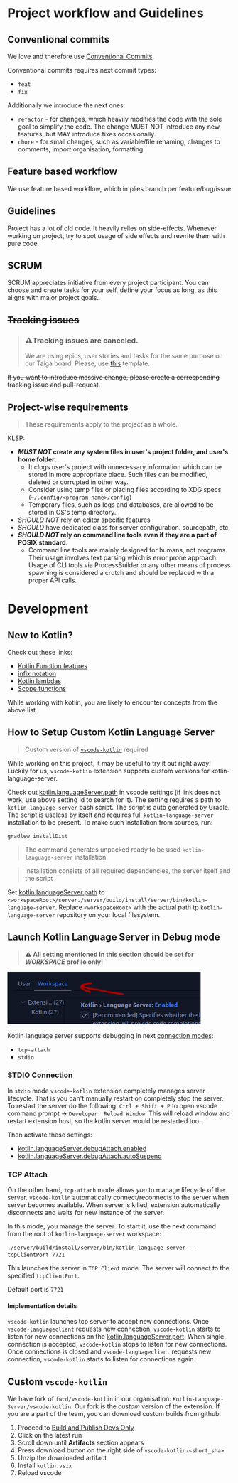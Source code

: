 
# Project workflow and Guidelines

## Conventional commits

We love and therefore use [Conventional Commits](https://www.conventionalcommits.org/en/v1.0.0/).

Conventional commits requires next commit types:
- `feat`
- `fix`


Additionally we introduce the next ones:
- `refactor` - for changes, which heavily modifies the code with the sole goal to simplify the code. The change MUST NOT introduce any new features, but MAY introduce fixes occasionally.
- `chore` - for small changes, such as variable/file renaming, changes to comments, import organisation, formatting

## Feature based workflow

We use feature based workflow, which implies branch per feature/bug/issue

## Guidelines

Project has a lot of old code. It heavily relies on side-effects. Whenever working on project, try to spot usage of side effects and rewrite them with pure code.

## SCRUM

SCRUM appreciates initiative from every project participant. You can choose and create tasks for your self, define your focus as long, as this aligns with major project goals.

## ~~Tracking issues~~

> ### ⚠️Tracking issues are canceled.
> We are using epics, user stories and tasks for the same purpose on our Taiga board. Please, use [this](./.github/ISSUE_TEMPLATE/tracking-issue.md) template.

~~If you want to introduce massive change, please create a corresponding tracking issue and pull-request.~~

## Project-wise requirements

> These requirements apply to the project as a whole.

KLSP:
- ***MUST NOT* create any system files in user's project folder, and user's home folder.**
  - It clogs user's project with unnecessary information which can be stored in more appropriate place. Such files can be modified, deleted or corrupted in other way.
  - Consider using temp files or placing files according to XDG specs (`~/.config/<program-name>/config`)
  - Temporary files, such as logs and databases, are allowed to be stored in OS's temp directory.
- *SHOULD NOT* rely on editor specific features
- *SHOULD* have dedicated class for server configuration. sourcepath, etc.
- ***SHOULD NOT* rely on command line tools even if they are a part of POSIX standard.**
  - Command line tools are mainly designed for humans, not programs. Their usage involves text parsing which is error prone approach. Usage of CLI tools via ProcessBuilder or any other means of process spawning is considered a crutch and should be replaced with a proper API calls.


# Development

## New to Kotlin?

Check out these links:
- [Kotlin Function features](https://kotlinlang.org/docs/functions.html)
- [infix notation](https://kotlinlang.org/docs/functions.html#infix-notation)
- [Kotlin lambdas](https://kotlinlang.org/docs/lambdas.html)
- [Scope functions](https://kotlinlang.org/docs/scope-functions.html)

While working with kotlin, you are likely to encounter concepts from the above list

## How to Setup Custom Kotlin Language Server

> Custom version of [`vscode-kotlin`](#custom-vscode-kotlin) required

While working on this project, it may be useful to try it out right away! Luckily for us, `vscode-kotlin` extension supports custom versions for kotlin-language-server.

Check out [kotlin.languageServer.path](vscode://settings/kotlin.languageServer.path) in vscode settings (if link does not work, use above setting id to search for it). The setting requires a path to `kotlin-language-server` bash script. The script is auto generated by Gradle. The script is useless by itself and requires full `kotlin-language-server` installation to be present. To make such installation from sources, run:
```
gradlew installDist
```

> The command generates unpacked ready to be used `kotlin-language-server` installation.

> Installation consists of all required dependencies, the server itself and the script

Set [kotlin.languageServer.path](vscode://settings/kotlin.languageServer.path) to `<workspaceRoot>/server./server/build/install/server/bin/kotlin-language-server`. Replace `<workspaceRoot>` with the actual path tp `kotlin-language-server` repository on your local filesystem.

## Launch Kotlin Language Server in Debug mode

> **⚠️ All setting mentioned in this section should be set for *WORKSPACE* profile only!**

![workspace-settings](./images/workspace-settings.png)

Kotlin language server supports debugging in next [connection modes](vscode://settings/kotlin.languageServer.transport):
 - `tcp-attach`
 - `stdio`

### STDIO Connection

In `stdio` mode `vscode-kotlin` extension completely manages server lifecycle. That is you can't manually restart on completely stop the server. To restart the server do the following: `Ctrl + Shift + P` to open vscode command prompt -> `Developer: Reload Window`. This will reload window and restart extension host, so the kotlin server would be restarted too.

Then activate these settings:
- [kotlin.languageServer.debugAttach.enabled](vscode://settings/kotlin.languageServer.debugAttach.enabled)
- [kotlin.languageServer.debugAttach.autoSuspend](vscode://settings/kotlin.languageServer.debugAttach.autoSuspend)

### TCP Attach

On the other hand, `tcp-attach` mode allows *you* to manage lifecycle of the server. `vscode-kotlin` automatically connect/reconnects to the server when server becomes available. When server is killed, extension automatically disconnects and waits for new instance of the server.

In this mode, you manage the server. To start it, use the next command from the root of `kotlin-language-server` workspace:

```
./server/build/install/server/bin/kotlin-language-server --tcpClientPort 7721
```

This launches the server in `TCP Client` mode. The server will connect to the specified `tcpClientPort`.

Default port is `7721`

#### Implementation details

`vscode-kotlin` launches tcp server to accept new connections. Once `vscode-languageclient` requests new connection, `vscode-kotlin` starts to listen for new connections on the [kotlin.languageServer.port](vscode://settings/kotlin.languageServer.port). When single connection is accepted, `vscode-kotlin` stops to listen for new connections. Once connections is closed and `vscode-languageclient` requests new connection, `vscode-kotlin` starts to listen for connections again.

## Custom `vscode-kotlin`

We have fork of `fwcd/vscode-kotlin` in our organisation: `Kotlin-Language-Server/vscode-kotlin`. Our fork is the *custom* version of the extension. If you are a part of the team, you can download custom builds from github.

1. Proceed to [Build and Publish Devs Only](https://github.com/Kotlin-Language-Server/vscode-kotlin/actions/workflows/build.yml)
2. Click on the latest run
3. Scroll down until **Artifacts** section appears
4. Press download button on the right side of `vscode-kotlin-<short_sha>`
5. Unzip the downloaded artifact
6. Install `kotlin.vsix`
7. Reload vscode
